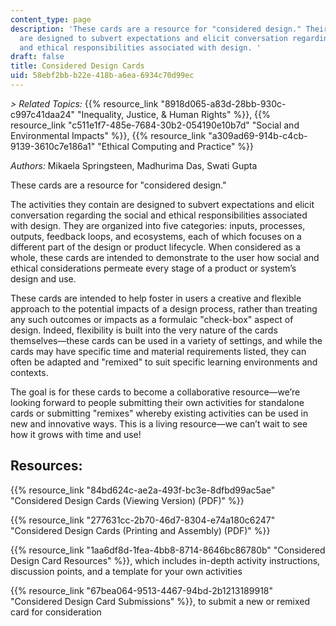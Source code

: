 ```yaml
---
content_type: page
description: 'These cards are a resource for "considered design." Their activities
  are designed to subvert expectations and elicit conversation regarding the social
  and ethical responsibilities associated with design. '
draft: false
title: Considered Design Cards
uid: 58ebf2bb-b22e-418b-a6ea-6934c70d99ec
---
```

*\> Related Topics:* {{% resource_link "8918d065-a83d-28bb-930c-c997c41daa24" "Inequality, Justice, & Human Rights" %}}, {{% resource_link "c511e1f7-485e-7684-30b2-054190e10b7d" "Social and Environmental Impacts" %}}, {{% resource_link "a309ad69-914b-c4cb-9139-3610c7e186a1" "Ethical Computing and Practice" %}}

*Authors:* Mikaela Springsteen, Madhurima Das, Swati Gupta

These cards are a resource for "considered design." 

The activities they contain are designed to subvert expectations and elicit conversation regarding the social and ethical responsibilities associated with design. They are organized into five categories: inputs, processes, outputs, feedback loops, and ecosystems, each of which focuses on a different part of the design or product lifecycle. When considered as a whole, these cards are intended to demonstrate to the user how social and ethical considerations permeate every stage of a product or system’s design and use. 

These cards are intended to help foster in users a creative and flexible approach to the potential impacts of a design process, rather than treating any such outcomes or impacts as a formulaic "check-box" aspect of design. Indeed, flexibility is built into the very nature of the cards themselves—these cards can be used in a variety of settings, and while the cards may have specific time and material requirements listed, they can often be adapted and "remixed" to suit specific learning environments and contexts.

The goal is for these cards to become a collaborative resource—we’re looking forward to people submitting their own activities for standalone cards or submitting "remixes" whereby existing activities can be used in new and innovative ways. This is a living resource—we can’t wait to see how it grows with time and use!

## Resources:

{{% resource_link "84bd624c-ae2a-493f-bc3e-8dfbd99ac5ae" "Considered Design Cards (Viewing Version) (PDF)" %}} 

{{% resource_link "277631cc-2b70-46d7-8304-e74a180c6247" "Considered Design Cards (Printing and Assembly) (PDF)" %}}

{{% resource_link "1aa6df8d-1fea-4bb8-8714-8646bc86780b" "Considered Design Card Resources" %}}, which includes in-depth activity instructions, discussion points, and a template for your own activities

{{% resource_link "67bea064-9513-4467-94bd-2b1213189918" "Considered Design Card Submissions" %}}, to submit a new or remixed card for consideration
